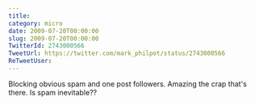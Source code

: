 ```yaml
---
title: 
category: micro
date: 2009-07-20T00:00:00
slug: 2009-07-20T00:00:00
TwitterId: 2743000566
TweetUrl: https://twitter.com/mark_philpot/status/2743000566
ReTweetUser: 
---
```


Blocking obvious spam and one post followers. Amazing the crap that's there. Is spam inevitable??